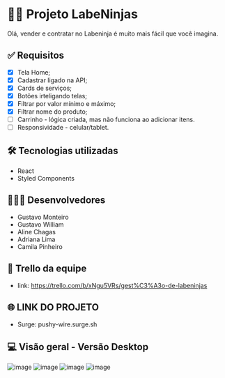 # 🐱‍👤 Projeto LabeNinjas
Olá, vender e contratar no Labeninja é muito mais fácil que você imagina.

## ✅ Requisitos

- [x] Tela Home;
- [x] Cadastrar ligado na API;
- [x] Cards de serviços;
- [x] Botões irteligando telas;
- [x] Filtrar por valor mínimo e máximo;
- [x] Filtrar nome do produto;
- [ ] Carrinho - lógica criada, mas não funciona ao adicionar itens.
- [ ] Responsividade - celular/tablet.

## 🛠 Tecnologias utilizadas
- React
- Styled Components  

## 👩🏻‍💻 Desenvolvedores
- Gustavo Monteiro
- Gustavo William 
- Aline Chagas
- Adriana Lima
- Camila Pinheiro

## 📲 Trello da equipe 
- link: https://trello.com/b/xNgu5VRs/gest%C3%A3o-de-labeninjas

## 🌐 LINK DO PROJETO
- Surge: pushy-wire.surge.sh


## 💻 Visão geral - Versão Desktop

![image](https://user-images.githubusercontent.com/104602579/177068952-0e10b0cd-3a7d-40db-a783-13ce002ee7e8.png)
![image](https://user-images.githubusercontent.com/104602579/177068985-6ce53f50-3838-4729-ab37-9d3895a1230f.png)
![image](https://user-images.githubusercontent.com/104602579/177069015-912725ae-d7b0-4824-adf3-4a4788c9027f.png)
![image](https://user-images.githubusercontent.com/104602579/177069068-f5f2f041-0b41-43cf-a5d0-be218498b27b.png)








